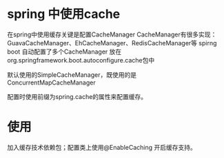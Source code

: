 # spring 中使用cache
在spring中使用缓存关键是配置CacheManager
CacheManager有很多实现：GuavaCacheManager、EhCacheManager、RedisCacheManager等
spirng boot 自动配置了多个CacheManager 放在org.springframework.boot.autoconfigure.cache包中

默认使用的SimpleCacheManager，既使用的是ConcurrentMapCacheManager

配置时使用前缀为spring.cache的属性来配置缓存。

# 使用
加入缓存技术依赖包；配置类上使用@EnableCaching 开启缓存支持。